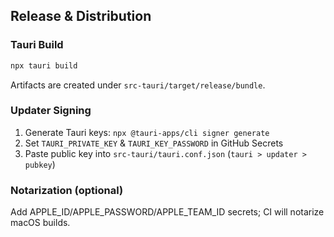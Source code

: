 ## Release & Distribution

### Tauri Build
```bash
npx tauri build
```
Artifacts are created under `src-tauri/target/release/bundle`.

### Updater Signing
1. Generate Tauri keys: `npx @tauri-apps/cli signer generate`
2. Set `TAURI_PRIVATE_KEY` & `TAURI_KEY_PASSWORD` in GitHub Secrets
3. Paste public key into `src-tauri/tauri.conf.json` (`tauri > updater > pubkey`)

### Notarization (optional)
Add APPLE_ID/APPLE_PASSWORD/APPLE_TEAM_ID secrets; CI will notarize macOS builds.


